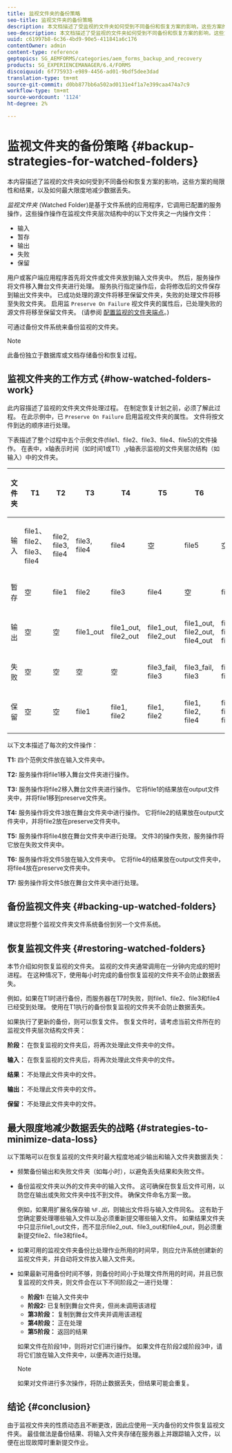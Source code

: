 ```yaml
---
title: 监视文件夹的备份策略
seo-title: 监视文件夹的备份策略
description: 本文档描述了受监视的文件夹如何受到不同备份和恢复方案的影响，这些方案的局限性和结果，以及如何最大限度地减少数据丢失。
seo-description: 本文档描述了受监视的文件夹如何受到不同备份和恢复方案的影响，这些方案的局限性和结果，以及如何最大限度地减少数据丢失。
uuid: c61997b8-6c36-4bd9-90e5-411841a6c176
contentOwner: admin
content-type: reference
geptopics: SG_AEMFORMS/categories/aem_forms_backup_and_recovery
products: SG_EXPERIENCEMANAGER/6.4/FORMS
discoiquuid: 6f775933-e989-4456-ad01-9bdf5dee3dad
translation-type: tm+mt
source-git-commit: d0bb877bb6a502ad0131e4f1a7e399caa474a7c9
workflow-type: tm+mt
source-wordcount: '1124'
ht-degree: 2%

---
```



# 监视文件夹的备份策略 {#backup-strategies-for-watched-folders}

本内容描述了监视的文件夹如何受到不同备份和恢复方案的影响，这些方案的局限性和结果，以及如何最大限度地减少数据丢失。

*监视文件夹* (Watched Folder)是基于文件系统的应用程序，它调用已配置的服务操作，这些操作操作在监视文件夹层次结构中的以下文件夹之一内操作文件：

* 输入
* 暂存
* 输出
* 失败
* 保留

用户或客户端应用程序首先将文件或文件夹放到输入文件夹中。 然后，服务操作将文件移入舞台文件夹进行处理。 服务执行指定操作后，会将修改后的文件保存到输出文件夹中。 已成功处理的源文件将移至保留文件夹，失败的处理文件将移至失败文件夹。 启用监 `Preserve On Failure` 视文件夹的属性后，已处理失败的源文件将移至保留文件夹。 (请参阅 [配置监视的文件夹端点](/help/forms/using/admin-help/configuring-watched-folder-endpoints.md#configuring-watched-folder-endpoints)。)

可通过备份文件系统来备份监视的文件夹。

>[!NOTE]
>
>此备份独立于数据库或文档存储备份和恢复过程。

## 监视文件夹的工作方式 {#how-watched-folders-work}

此内容描述了监视的文件夹文件处理过程。 在制定恢复计划之前，必须了解此过程。 在此示例中，已 `Preserve On Failure` 启用监视文件夹的属性。 文件将按文件到达的顺序进行处理。

下表描述了整个过程中五个示例文件(file1、file2、file3、file4、file5)的文件操作。 在表中，x轴表示时间（如时间1或T1）,y轴表示监视的文件夹层次结构（如输入）中的文件夹。

<table>
 <thead>
  <tr>
   <th><p>文件夹</p></th> 
   <th><p>T1</p></th> 
   <th><p>T2</p></th> 
   <th><p>T3</p></th> 
   <th><p>T4</p></th> 
   <th><p>T5</p></th> 
   <th><p>T6</p></th> 
   <th><p>T7</p></th> 
  </tr> 
 </thead> 
 <tbody>
  <tr>
   <td><p>输入</p></td> 
   <td><p>file1、file2、file3、file4</p></td> 
   <td><p>file2, file3, file4</p></td> 
   <td><p>file3, file4</p></td> 
   <td><p>file4</p></td> 
   <td><p>空</p></td> 
   <td><p>file5</p></td> 
   <td><p>空</p></td> 
  </tr> 
  <tr>
   <td><p>暂存</p></td> 
   <td><p>空</p></td> 
   <td><p>file1</p></td> 
   <td><p>file2</p></td> 
   <td><p>file3</p></td> 
   <td><p>file4</p></td> 
   <td><p>空</p></td> 
   <td><p>file5</p></td> 
  </tr> 
  <tr>
   <td><p>输出</p></td> 
   <td><p>空</p></td> 
   <td><p>空</p></td> 
   <td><p>file1_out</p></td> 
   <td><p>file1_out, file2_out</p></td> 
   <td><p>file1_out, file2_out</p></td> 
   <td><p>file1_out, file2_out, file4_out</p></td> 
   <td><p>file1_out, file2_out, file4_out</p></td> 
  </tr> 
  <tr>
   <td><p>失败</p></td> 
   <td><p>空</p></td> 
   <td><p>空</p></td> 
   <td><p>空</p></td> 
   <td><p>空</p></td> 
   <td><p>file3_fail, file3 </p></td> 
   <td><p>file3_fail, file3 </p></td> 
   <td><p>file3_fail, file3 </p></td> 
  </tr> 
  <tr>
   <td><p>保留</p></td> 
   <td><p>空</p></td> 
   <td><p>空</p></td> 
   <td><p>file1 </p></td> 
   <td><p>file1, file2 </p></td> 
   <td><p>file1, file2 </p></td> 
   <td><p>file1, file2, file4 </p></td> 
   <td><p>file1, file2, file4 </p></td> 
  </tr> 
 </tbody> 
</table>

以下文本描述了每次的文件操作：

**T1:** 四个范例文件放在输入文件夹中。

**T2:** 服务操作将file1移入舞台文件夹进行操作。

**T3:** 服务操作将file2移入舞台文件夹进行操作。 它将file1的结果放在output文件夹中，并将file1移到preserve文件夹。

**T4:** 服务操作将文件3放在舞台文件夹中进行操作。 它将file2的结果放在output文件夹中，并将file2放在preserve文件夹中。

**T5:** 服务操作将file4放在舞台文件夹中进行处理。 文件3的操作失败，服务操作将它放在失败文件夹中。

**T6:** 服务操作将文件5放在输入文件夹中。 它将file4的结果放在output文件夹中，将file4放在preserve文件夹中。

**T7:** 服务操作将文件5放在舞台文件夹中进行处理。

## 备份监视文件夹 {#backing-up-watched-folders}

建议您将整个监视文件夹文件系统备份到另一个文件系统。

## 恢复监视文件夹 {#restoring-watched-folders}

本节介绍如何恢复监视的文件夹。 监视的文件夹通常调用在一分钟内完成的短时进程。 在这种情况下，使用每小时完成的备份恢复监视的文件夹不会防止数据丢失。

例如，如果在T1时进行备份，而服务器在T7时失败，则file1、file2、file3和file4已经受到处理。 使用在T1执行的备份恢复监视的文件夹不会防止数据丢失。

如果执行了更新的备份，则可以恢复文件。 恢复文件时，请考虑当前文件所在的监视文件夹层次结构文件夹：

**阶段：** 在恢复监视的文件夹后，将再次处理此文件夹中的文件。

**输入：** 在恢复监视的文件夹后，将再次处理此文件夹中的文件。

**结果：** 不处理此文件夹中的文件。

**输出：** 不处理此文件夹中的文件。

**保留：** 不处理此文件夹中的文件。

## 最大限度地减少数据丢失的战略 {#strategies-to-minimize-data-loss}

以下策略可以在恢复监视的文件夹时最大程度地减少输出和输入文件夹数据丢失：

* 频繁备份输出和失败文件夹（如每小时），以避免丢失结果和失败文件。
* 备份监视文件夹以外的文件夹中的输入文件。 这可确保在恢复后文件可用，以防您在输出或失败文件夹中找不到文件。 确保文件命名方案一致。

   例如，如果用扩展名保存输 `%F.`*出&#x200B;*，则输出文件将与输入文件同名。 这有助于您确定要处理哪些输入文件以及必须重新提交哪些输入文件。 如果结果文件夹中只显示file1_out文件，而不显示file2_out、file3_out和file4_out，则必须重新提交file2、file3和file4。

* 如果可用的监视文件夹备份比处理作业所用的时间早，则应允许系统创建新的监视文件夹，并自动将文件放入输入文件夹。
* 如果最新可用备份时间不够，则备份时间小于处理文件所用的时间，并且已恢复监视的文件夹，则文件会在以下不同阶段之一进行处理：

   * **阶段1:** 在输入文件夹中
   * **阶段2:** 已复制到舞台文件夹，但尚未调用该进程
   * **第3阶段：** 复制到舞台文件夹并调用该进程
   * **第4阶段：** 正在处理
   * **第5阶段：** 返回的结果

   如果文件在阶段1中，则将对它们进行操作。 如果文件在阶段2或阶段3中，请将它们放在输入文件夹中，以便再次进行处理。

   >[!NOTE]
   >
   >如果对文件进行多次操作，将防止数据丢失，但结果可能会重复。

## 结论 {#conclusion}

由于监视文件夹的性质动态且不断更改，因此应使用一天内备份的文件恢复监视文件夹。 最佳做法是备份结果、将输入文件夹存储在服务器上并跟踪输入文件，以便在出现故障时重新提交作业。
